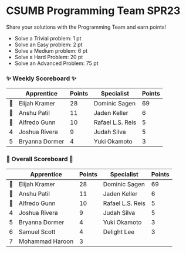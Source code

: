# CSUMB Programming Team SPR23

Share your solutions with the Programming Team and earn points!

- Solve a Trivial problem: 1 pt
- Solve an Easy problem: 2 pt
- Solve a Medium problem: 6 pt
- Solve a Hard Problem: 20 pt
- Solve an Advanced Problem: 75 pt

### ✨ Weekly Scoreboard ✨
| |Apprentice|Points|Specialist|Points|
|-------|-------|-------|-------|-------|
|🥇|Elijah Kramer|28|Dominic Sagen|69|
|🥈|Anshu Patil|11|Jaden Keller|6|
|🥉|Alfredo Gunn|10|Rafael L.S. Reis|5|
|4|Joshua Rivera|9|Judah Silva|5|
|5|Bryanna Dormer|4|Yuki Okamoto|3|

### 🏁 Overall Scoreboard 🏁
| |Apprentice|Points|Specialist|Points|
|-------|-------|-------|-------|-------|
|🥇|Elijah Kramer|28|Dominic Sagen|69|
|🥈|Anshu Patil|11|Jaden Keller|6|
|🥉|Alfredo Gunn|10|Rafael L.S. Reis|5|
|4|Joshua Rivera|9|Judah Silva|5|
|5|Bryanna Dormer|4|Yuki Okamoto|3|
|6|Samuel Scott|4|Delight Lee|3|
|7|Mohammad Haroon|3| | |
